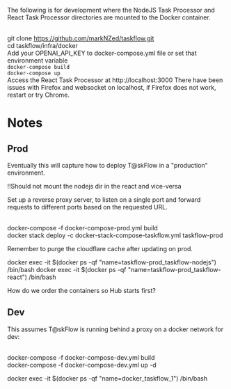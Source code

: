The following is for development where the NodeJS Task Processor and React Task Processor directories are mounted to the Docker container.

<br> git clone https://github.com/markNZed/taskflow.git
<br> cd taskflow/infra/docker
<br> Add your OPENAI_API_KEY to docker-compose.yml file or set that environment variable
<br> `docker-compose build`
<br> `docker-compose up`
<br> Access the React Task Processor at http://localhost:3000 
There have been issues with Firefox and websocket on localhost, if Firefox does not work, restart or try Chrome.

# Notes

## Prod
Eventually this will capture how to deploy T@skFlow in a "production" environment. 

!!Should not mount the nodejs dir in the react and vice-versa

Set up a reverse proxy server, to listen on a single port and forward requests to different ports based on the requested URL.

<br> docker-compose -f docker-compose-prod.yml build
<br> docker stack deploy -c docker-stack-compose-taskflow.yml taskflow-prod

Remember to purge the cloudflare cache after updating on prod.

docker exec -it $(docker ps -qf "name=taskflow-prod_taskflow-nodejs") /bin/bash
docker exec -it $(docker ps -qf "name=taskflow-prod_taskflow-react") /bin/bash

How do we order the containers so Hub starts first?

## Dev
This assumes T@skFlow is running behind a proxy on a docker network for dev:

<br> docker-compose -f docker-compose-dev.yml build
<br> docker-compose -f docker-compose-dev.yml up -d

docker exec -it $(docker ps -qf "name=docker_taskflow_1") /bin/bash
